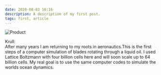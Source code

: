 ```yaml
---
date: 2020-08-03 16:16
description: A description of my first post.
tags: first, article
---
```

![Product](/Images/20.png)

Krull:<br />
After many years I am returning to my roots in aeronautics.This is the first steps of a computer simulation of blades rotating through a liquid oil. I used Lattice Boltzmann with four billion cells here and will soon scale up to 64 billion cells. My real goal is to use the same computer codes to simulate the worlds ocean dynamics.
